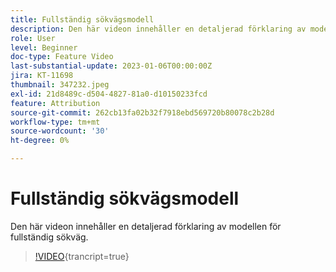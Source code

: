 ```yaml
---
title: Fullständig sökvägsmodell
description: Den här videon innehåller en detaljerad förklaring av modellen för fullständig sökväg.
role: User
level: Beginner
doc-type: Feature Video
last-substantial-update: 2023-01-06T00:00:00Z
jira: KT-11698
thumbnail: 347232.jpeg
exl-id: 21d8489c-d504-4827-81a0-d10150233fcd
feature: Attribution
source-git-commit: 262cb13fa02b32f7918ebd569720b80078c2b28d
workflow-type: tm+mt
source-wordcount: '30'
ht-degree: 0%

---
```


# Fullständig sökvägsmodell

Den här videon innehåller en detaljerad förklaring av modellen för fullständig sökväg.

>[!VIDEO](https://video.tv.adobe.com/v/347232/?learn=on){trancript=true}
